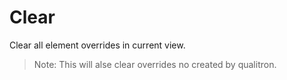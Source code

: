# Clear

Clear all element overrides in current view.

> Note: This will alse clear overrides no created by qualitron.
